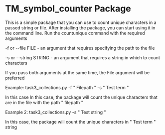 # TM_symbol_counter Package

This is a simple package that you can use to count unique
characters in a passed string or file.
After installing the package, you can start using it in the command line.
Run the countunique command with the required arguments

-f or --file FILE - an argument that requires specifying the path to the file

-s or --string STRING - an argument that requires a string in which to count characters

If you pass both arguments at the same time, the File argument will be preferred

Example: task3_collections.py -f " Filepath " -s " Test term "

In this case In this case, the package will count the unique characters that are in the file with the path " filepath "

Example 2: task3_collections.py -s " Test string "

In this case, the package will count the unique characters in " Test term " string